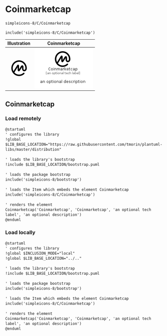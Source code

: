 # Coinmarketcap


```text
simpleicons-8/C/Coinmarketcap
```

```text
include('simpleicons-8/C/Coinmarketcap')
```



| Illustration | Coinmarketcap |
| :---: | :---: |
| ![illustration for Illustration](../../simpleicons-8/C/Coinmarketcap.png) | ![illustration for Coinmarketcap](../../simpleicons-8/C/Coinmarketcap.Local.png) |




## Coinmarketcap

### Load remotely
```plantuml
@startuml
' configures the library
!global $LIB_BASE_LOCATION="https://raw.githubusercontent.com/tmorin/plantuml-libs/master/distribution"

' loads the library's bootstrap
!include $LIB_BASE_LOCATION/bootstrap.puml

' loads the package bootstrap
include('simpleicons-8/bootstrap')

' loads the Item which embeds the element Coinmarketcap
include('simpleicons-8/C/Coinmarketcap')

' renders the element
Coinmarketcap('Coinmarketcap', 'Coinmarketcap', 'an optional tech label', 'an optional description')
@enduml
```

### Load locally
```plantuml
@startuml
' configures the library
!global $INCLUSION_MODE="local"
!global $LIB_BASE_LOCATION="../.."

' loads the library's bootstrap
!include $LIB_BASE_LOCATION/bootstrap.puml

' loads the package bootstrap
include('simpleicons-8/bootstrap')

' loads the Item which embeds the element Coinmarketcap
include('simpleicons-8/C/Coinmarketcap')

' renders the element
Coinmarketcap('Coinmarketcap', 'Coinmarketcap', 'an optional tech label', 'an optional description')
@enduml
```

